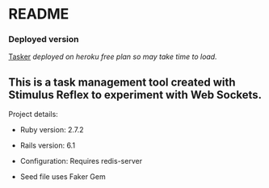 # README

### Deployed version

[Tasker](http://nmtasker.herokuapp.com) <em> deployed on heroku free plan so may take time to load. </em>

## This is a task management tool created with Stimulus Reflex to experiment with Web Sockets.

Project details:

- Ruby version: 2.7.2

- Rails version: 6.1

- Configuration: Requires redis-server

- Seed file uses Faker Gem
